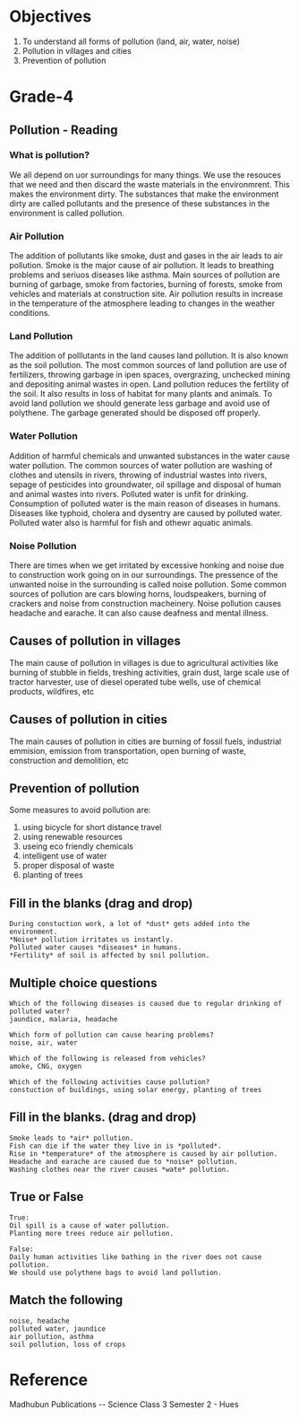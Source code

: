 # Objectives 
1. To understand all forms of pollution (land, air, water, noise)
2. Pollution in villages and cities
3. Prevention of pollution

# Grade-4
## Pollution - Reading
### What is pollution?
We all depend on uor surroundings for many things. We use the resouces that we need and then discard the waste materials in the environmrent. This makes the environment dirty. The substances that make the environment dirty are called pollutants and the presence of these substances in the environment is called pollution.

### Air Pollution
The addition of pollutants like smoke, dust and gases in the air leads to air pollution. Smoke is the major cause of air pollution. It leads to breathing problems and seriuos diseases like asthma. Main sources of pollution are burning of garbage, smoke from factories, burning of forests, smoke from vehicles and materials at construction site.
Air pollution results in increase in the temperature of the atmosphere leading to changes in the weather conditions.

### Land Pollution
The addition of polllutants in the land causes land pollution. It is also known as the soil pollution. The most common sources of land pollution are use of fertilizers, throwing garbage in ipen spaces, overgrazing, unchecked mining and depositing animal wastes in open.
Land pollution reduces the fertility of the soil. It also results in loss of habitat for many plants and animals. To avoid land pollution we should generate less garbage and avoid use of polythene. The garbage generated should be disposed off properly.

### Water Pollution
Addition of harmful chemicals and unwanted substances in the water cause water pollution. The common sources of water pollution are washing of clothes and utensils in rivers, throwing of industrial wastes into rivers, sepage of pesticides into groundwater, oil spillage and disposal of human and animal wastes into rivers.
Polluted water is unfit for drinking. Consumption of polluted water is the main reason of diseases in humans. Diseases like typhoid, cholera and dysentry are caused by polluted water. Polluted water also is harmful for fish and othewr aquatic animals.

### Noise Pollution
There are times when we get irritated by excessive honking and noise due to construction work going on in our surroundings. The pressence of the unwanted noise in the surrounding is called noise pollution. Some common sources of pollution are cars blowing horns, loudspeakers, burning of crackers and noise from construction macheinery.
Noise pollution causes headache and earache. It can also cause deafness and mental illness. 

## Causes of pollution in villages
The main cause of pollution in villages is due to agricultural activities like burning of stubble in fields, treshing activities, grain dust, large scale use of tractor harvester, use of diesel operated tube wells, use of chemical products, wildfires, etc

## Causes of pollution in cities
The main causes of pollution in cities are burning of fossil fuels, industrial emmision, emission from transportation, open burning of waste, construction and demolition, etc

## Prevention of pollution
Some measures to avoid pollution are: 
1. using bicycle for short distance travel
2. using renewable resources
3. useing eco friendly chemicals
4. intelligent use of water
5. proper disposal of waste
6. planting of trees

## Fill in the blanks (drag and drop)
```
During constuction work, a lot of *dust* gets added into the environment.
*Noise* pollution irritates us instantly.
Polluted water causes *diseases* in humans.
*Fertility* of soil is affected by soil pollution.
```
## Multiple choice questions
```
Which of the following diseases is caused due to regular drinking of polluted water?
jaundice, malaria, headache

Which form of pollution can cause hearing problems?
noise, air, water

Which of the following is released from vehicles?
amoke, CNG, oxygen

Which of the following activities cause pollution?
constuction of buildings, using solar energy, planting of trees
```
## Fill in the blanks. (drag and drop)
```
Smoke leads to *air* pollution.
Fish can die if the water they live in is *polluted*.
Rise in *temperature* of the atmosphere is caused by air pollution.
Headache and earache are caused due to *noise* pollution.
Washing clothes near the river causes *wate* pollution.
```
## True or False
```
True:
Oil spill is a cause of water pollution.
Planting more trees reduce air pollution.

False:
Daily human activities like bathing in the river does not cause pollution.
We should use polythene bags to avoid land pollution.
```
## Match the following
```
noise, headache
polluted water, jaundice
air pollution, asthma
soil pollution, loss of crops
```
# Reference
Madhubun Publications -- Science Class 3 Semester 2 - Hues

